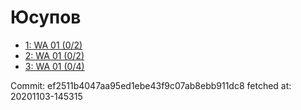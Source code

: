 # Юсупов
- [1: WA 01 (0/2)](1.md)
- [2: WA 01 (0/2)](2.md)
- [3: WA 01 (0/4)](3.md)

Commit: ef2511b4047aa95ed1ebe43f9c07ab8ebb911dc8
 fetched at: 20201103-145315
